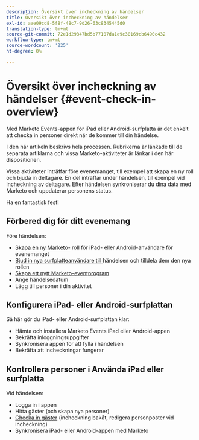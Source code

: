 ```yaml
---
description: Översikt över incheckning av händelser
title: Översikt över incheckning av händelser
exl-id: aae09cd8-5f8f-48c7-9d26-63c8345445d0
translation-type: tm+mt
source-git-commit: 72e1d29347bd5b77107da1e9c30169cb6490c432
workflow-type: tm+mt
source-wordcount: '225'
ht-degree: 0%

---
```


# Översikt över incheckning av händelser {#event-check-in-overview}

Med Marketo Events-appen för iPad eller Android-surfplatta är det enkelt att checka in personer direkt när de kommer till din händelse.

I den här artikeln beskrivs hela processen. Rubrikerna är länkade till de separata artiklarna och vissa Marketo-aktiviteter är länkar i den här dispositionen.

Vissa aktiviteter inträffar före evenemanget, till exempel att skapa en ny roll och bjuda in deltagare. En del inträffar under händelsen, till exempel vid incheckning av deltagare. Efter händelsen synkroniserar du dina data med Marketo och uppdaterar personens status.

Ha en fantastisk fest!

## Förbered dig för ditt evenemang

Före händelsen:

* [Skapa en ny Marketo-](/help/marketo/product-docs/core-marketo-concepts/mobile-apps/event-check-in/grant-users-access-to-the-check-in-app.md) roll för iPad- eller Android-användare för evenemanget
* [Bjud in nya surfplatteanvändare till ](/help/marketo/product-docs/core-marketo-concepts/mobile-apps/event-check-in/grant-users-access-to-the-check-in-app.md) händelsen och tilldela dem den nya rollen
* [Skapa ett nytt Marketo-eventprogram](/help/marketo/product-docs/demand-generation/events/understanding-events/create-a-new-event-program.md)
* Ange händelsedatum
* Lägg till personer i din aktivitet

## Konfigurera iPad- eller Android-surfplattan

Så här gör du iPad- eller Android-surfplattan klar:

* Hämta och installera Marketo Events iPad eller Android-appen
* Bekräfta inloggningsuppgifter
* Synkronisera appen för att fylla i händelsen
* Bekräfta att incheckningar fungerar

## Kontrollera personer i Använda iPad eller surfplatta

Vid händelsen:

* Logga in i appen
* Hitta gäster (och skapa nya personer)
* [Checka in gäster](/help/marketo/product-docs/core-marketo-concepts/mobile-apps/event-check-in/check-people-into-your-event-from-your-tablet.md)  (incheckning bakåt, redigera personposter vid incheckning)
* Synkronisera iPad- eller Android-appen med Marketo
